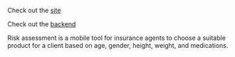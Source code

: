 Check out the [site](https://risk-assesment.netlify.com/)

Check out the [backend](https://github.com/adamhinckley/Insurance-Risk-Backend)

Risk assessment is a mobile tool for insurance agents to choose a suitable product for a client based on age, gender, height, weight, and medications.
